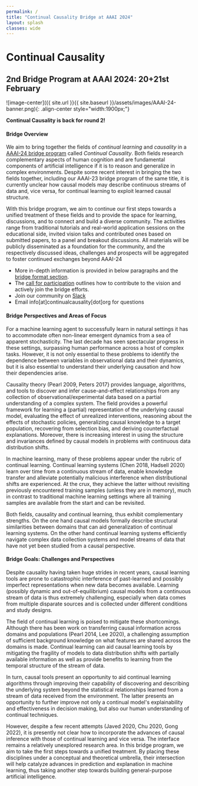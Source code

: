 ```yaml
---
permalink: /
title: "Continual Causality Bridge at AAAI 2024"
layout: splash
classes: wide
---
```


<style type="text/css">
    .image-center {
      display: block;
      margin-left: auto;
      margin-right: auto;
      float: right;
    }
</style>


# Continual Causality

## 2nd Bridge Program at AAAI 2024: 20+21st February 
![image-center]({{ site.url }}{{ site.baseurl }}/assets/images/AAAI-24-banner.png){: .align-center style="width:1900px;"} 

**Continual Causality is back for round 2!**

#### Bridge Overview
We aim to bring together the fields of *continual learning* and *causality* in a [AAAI-24 bridge program](https://aaai.org/aaai-conference/) called *Continual Causality*. Both fields research complementary aspects of human cognition and are fundamental components of artificial intelligence if it is to reason and generalize in complex environments. Despite some recent interest in bringing the two fields together, including our AAAI-23 bridge program of the same title, it is currently unclear how causal models may describe continuous streams of data and, vice versa, for continual learning to exploit learned causal structure. 

With this bridge program, we aim to continue our first steps towards a unified treatment of these fields and to provide the space for learning, discussions, and to connect and build a diverse community. The activities range from traditional tutorials and real-world
application sessions on the educational side, invited vision
talks and contributed ones based on submitted papers, to a
panel and breakout discussions. All materials will be publicly
disseminated as a foundation for the community, and the respectively discussed ideas, challenges and prospects will be
aggregated to foster continued exchanges beyond AAAI-24

* More in-depth information is provided in below paragraphs and the [bridge format section](http://www.continualcausality.org/format/). 
* The [call for participation](http://www.continualcausality.org/cfp/) outlines how to contribute to the vision and actively join the bridge efforts.
* Join our community on [Slack](https://join.slack.com/t/continualcausality/shared_invite/zt-1fwahodl3-7Z8xe_lzxj33qEbTs558kg)
* Email info[at]continualcausality[dot]org for questions  


#### Bridge Perspectives and Areas of Focus

For a machine learning agent to successfully learn in natural settings it has to accommodate often non-linear emergent dynamics from a sea of apparent stochasticity. The last decade has seen spectacular progress in these settings, surpassing human performance across a host of complex tasks. However, it is not only essential to these problems to identify the dependence between variables in observational data and their dynamics, but it is also essential to understand their underlying causation and how their dependencies arise.

Causality theory (Pearl 2009, Peters 2017} provides language, algorithms, and tools to discover and infer cause-and-effect relationships from any collection of observational/experimental data based on a partial understanding of a complex system. The field provides a powerful framework for learning a (partial) representation of the underlying causal model, evaluating the effect of unrealized interventions, reasoning about the effects of stochastic policies, generalizing causal knowledge to a target population, recovering from selection bias, and deriving counterfactual explanations. 
Moreover, there is increasing interest in using the structure and invariances defined by causal models in problems with continuous data distribution shifts. 

In machine learning, many of these problems appear under the rubric of continual learning. Continual learning systems (Chen 2018, Hadsell 2020) learn over time from a continuous stream of data, enable knowledge transfer and alleviate potentially malicious interference when distributional shifts are experienced. At the crux, they achieve the latter without revisiting previously encountered training samples (unless they are in memory), much in contrast to traditional machine learning settings where all training samples are available from the start and can be revisited. 

Both fields, causality and continual learning, thus exhibit complementary strengths. On the one hand causal models formally describe structural similarities between domains that can aid generalization of continual learning systems. On the other hand continual learning systems efficiently navigate complex data collection systems and model streams of data that have not yet been studied from a causal perspective. 


#### Bridge Goals: Challenges and Perspectives

Despite causality having taken huge strides in recent years, causal learning tools are prone to catastrophic interference of past-learned and possibly imperfect representations when new data becomes available. Learning (possibly dynamic and out-of-equilibrium) causal models from a continuous stream of data is thus extremely challenging, especially when data comes from multiple disparate sources and is collected under different conditions and study designs.

The field of continual learning is poised to mitigate these shortcomings. Although there has been work on transferring causal information across domains and populations (Pearl 2014, Lee 2020), a challenging assumption of sufficient background knowledge on what features are shared across the domains is made.
Continual learning can aid causal learning tools by mitigating the fragility of models to data distribution shifts with partially available information
as well as provide benefits to learning from the temporal structure of the stream of data. 

In turn, causal tools present an opportunity to aid continual learning algorithms through improving their capability of discovering and describing the underlying system beyond the statistical relationships learned from a stream of data received from the environment. The latter presents an opportunity to further improve not only a continual model's explainability and effectiveness in decision making, but also our human understanding of continual techniques.

However, despite a few recent attempts (Javed 2020, Chu 2020, Gong 2022), it is presently not clear how to incorporate the advances of causal inference with those of continual learning and vice versa. The interface remains a relatively unexplored research area. In this bridge program, we aim to take the first steps towards a unified treatment. By placing these disciplines under a conceptual and theoretical umbrella, their intersection will help catalyze advances in prediction and explanation in machine learning, thus taking another step towards building general-purpose artificial intelligence. 

